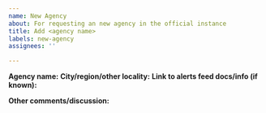 ```yaml
---
name: New Agency
about: For requesting an new agency in the official instance
title: Add <agency name>
labels: new-agency
assignees: ''

---
```


**Agency name:** 
**City/region/other locality:** 
**Link to alerts feed docs/info (if known):** 

**Other comments/discussion:**
